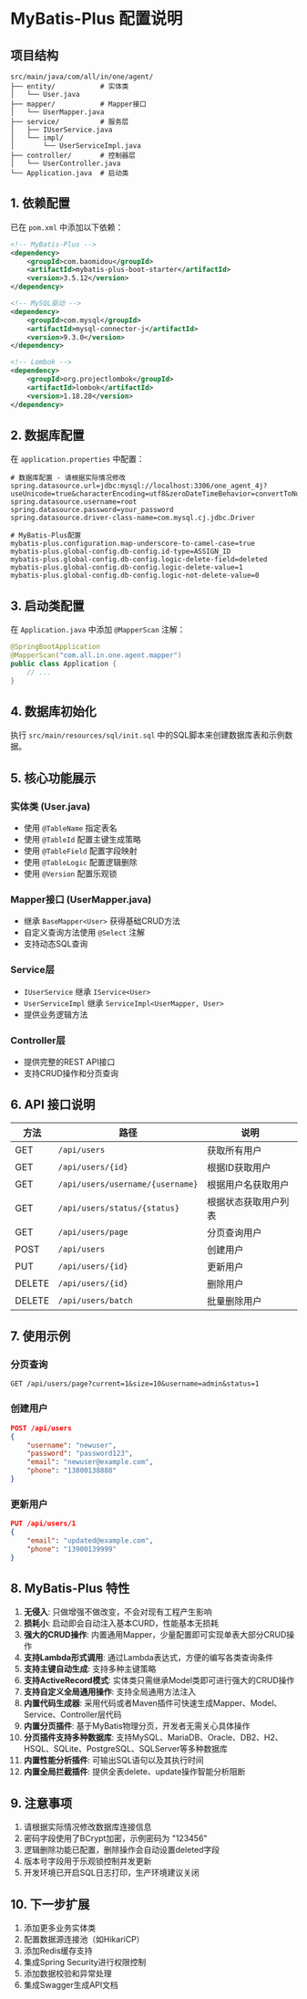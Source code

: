 # MyBatis-Plus 配置说明

## 项目结构

```
src/main/java/com/all/in/one/agent/
├── entity/           # 实体类
│   └── User.java
├── mapper/           # Mapper接口
│   └── UserMapper.java
├── service/          # 服务层
│   ├── IUserService.java
│   └── impl/
│       └── UserServiceImpl.java
├── controller/       # 控制器层
│   └── UserController.java
└── Application.java  # 启动类
```

## 1. 依赖配置

已在 `pom.xml` 中添加以下依赖：

```xml
<!-- MyBatis-Plus -->
<dependency>
    <groupId>com.baomidou</groupId>
    <artifactId>mybatis-plus-boot-starter</artifactId>
    <version>3.5.12</version>
</dependency>

<!-- MySQL驱动 -->
<dependency>
    <groupId>com.mysql</groupId>
    <artifactId>mysql-connector-j</artifactId>
    <version>9.3.0</version>
</dependency>

<!-- Lombok -->
<dependency>
    <groupId>org.projectlombok</groupId>
    <artifactId>lombok</artifactId>
    <version>1.18.28</version>
</dependency>
```

## 2. 数据库配置

在 `application.properties` 中配置：

```properties
# 数据库配置 - 请根据实际情况修改
spring.datasource.url=jdbc:mysql://localhost:3306/one_agent_4j?useUnicode=true&characterEncoding=utf8&zeroDateTimeBehavior=convertToNull&useSSL=true&serverTimezone=GMT%2B8
spring.datasource.username=root
spring.datasource.password=your_password
spring.datasource.driver-class-name=com.mysql.cj.jdbc.Driver

# MyBatis-Plus配置
mybatis-plus.configuration.map-underscore-to-camel-case=true
mybatis-plus.global-config.db-config.id-type=ASSIGN_ID
mybatis-plus.global-config.db-config.logic-delete-field=deleted
mybatis-plus.global-config.db-config.logic-delete-value=1
mybatis-plus.global-config.db-config.logic-not-delete-value=0
```

## 3. 启动类配置

在 `Application.java` 中添加 `@MapperScan` 注解：

```java
@SpringBootApplication
@MapperScan("com.all.in.one.agent.mapper")
public class Application {
    // ...
}
```

## 4. 数据库初始化

执行 `src/main/resources/sql/init.sql` 中的SQL脚本来创建数据库表和示例数据。

## 5. 核心功能展示

### 实体类 (User.java)
- 使用 `@TableName` 指定表名
- 使用 `@TableId` 配置主键生成策略
- 使用 `@TableField` 配置字段映射
- 使用 `@TableLogic` 配置逻辑删除
- 使用 `@Version` 配置乐观锁

### Mapper接口 (UserMapper.java)
- 继承 `BaseMapper<User>` 获得基础CRUD方法
- 自定义查询方法使用 `@Select` 注解
- 支持动态SQL查询

### Service层
- `IUserService` 继承 `IService<User>`
- `UserServiceImpl` 继承 `ServiceImpl<UserMapper, User>`
- 提供业务逻辑方法

### Controller层
- 提供完整的REST API接口
- 支持CRUD操作和分页查询

## 6. API 接口说明

| 方法 | 路径 | 说明 |
|------|------|------|
| GET | `/api/users` | 获取所有用户 |
| GET | `/api/users/{id}` | 根据ID获取用户 |
| GET | `/api/users/username/{username}` | 根据用户名获取用户 |
| GET | `/api/users/status/{status}` | 根据状态获取用户列表 |
| GET | `/api/users/page` | 分页查询用户 |
| POST | `/api/users` | 创建用户 |
| PUT | `/api/users/{id}` | 更新用户 |
| DELETE | `/api/users/{id}` | 删除用户 |
| DELETE | `/api/users/batch` | 批量删除用户 |

## 7. 使用示例

### 分页查询
```
GET /api/users/page?current=1&size=10&username=admin&status=1
```

### 创建用户
```json
POST /api/users
{
    "username": "newuser",
    "password": "password123",
    "email": "newuser@example.com",
    "phone": "13800138888"
}
```

### 更新用户
```json
PUT /api/users/1
{
    "email": "updated@example.com",
    "phone": "13900139999"
}
```

## 8. MyBatis-Plus 特性

1. **无侵入**: 只做增强不做改变，不会对现有工程产生影响
2. **损耗小**: 启动即会自动注入基本CURD，性能基本无损耗
3. **强大的CRUD操作**: 内置通用Mapper，少量配置即可实现单表大部分CRUD操作
4. **支持Lambda形式调用**: 通过Lambda表达式，方便的编写各类查询条件
5. **支持主键自动生成**: 支持多种主键策略
6. **支持ActiveRecord模式**: 实体类只需继承Model类即可进行强大的CRUD操作
7. **支持自定义全局通用操作**: 支持全局通用方法注入
8. **内置代码生成器**: 采用代码或者Maven插件可快速生成Mapper、Model、Service、Controller层代码
9. **内置分页插件**: 基于MyBatis物理分页，开发者无需关心具体操作
10. **分页插件支持多种数据库**: 支持MySQL、MariaDB、Oracle、DB2、H2、HSQL、SQLite、PostgreSQL、SQLServer等多种数据库
11. **内置性能分析插件**: 可输出SQL语句以及其执行时间
12. **内置全局拦截插件**: 提供全表delete、update操作智能分析阻断

## 9. 注意事项

1. 请根据实际情况修改数据库连接信息
2. 密码字段使用了BCrypt加密，示例密码为 "123456"
3. 逻辑删除功能已配置，删除操作会自动设置deleted字段
4. 版本号字段用于乐观锁控制并发更新
5. 开发环境已开启SQL日志打印，生产环境建议关闭

## 10. 下一步扩展

1. 添加更多业务实体类
2. 配置数据源连接池（如HikariCP）
3. 添加Redis缓存支持
4. 集成Spring Security进行权限控制
5. 添加数据校验和异常处理
6. 集成Swagger生成API文档 